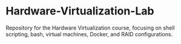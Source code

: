 # Hardware-Virtualization-Lab
Repository for the Hardware Virtualization course, focusing on shell scripting, bash, virtual machines, Docker, and RAID configurations.
